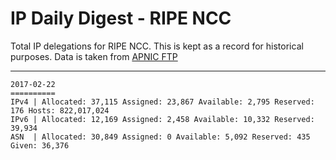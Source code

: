 # IP Daily Digest - RIPE NCC

Total IP delegations for RIPE NCC. This is kept as a record for historical purposes. Data is taken from [APNIC FTP](https://ftp.apnic.net/)

---

```
2017-02-22
==========
IPv4 | Allocated: 37,115 Assigned: 23,867 Available: 2,795 Reserved: 176 Hosts: 822,017,024
IPv6 | Allocated: 12,169 Assigned: 2,458 Available: 10,332 Reserved: 39,934
ASN  | Allocated: 30,849 Assigned: 0 Available: 5,092 Reserved: 435 Given: 36,376
```
